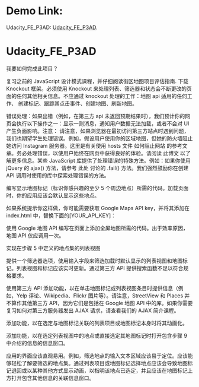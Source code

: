 
# Demo Link:
Udacity_FE_P3AD: [Udacity_FE_P3AD](http://blog.glennou.cn/Udacity_FE_P3AD/).  

# Udacity_FE_P3AD
我要如何完成此项目？

复习之前的 JavaScript 设计模式课程，并仔细阅读街区地图项目评估指南.
下载 Knockout 框架。必须使用 Knockout 来处理列表、筛选器和状态会不断更改的页面的任何其他相关信息。不应通过 knockout 处理的工作：地图 api 适用的任何工作、 创建标记、跟踪其点击事件、创建地图、刷新地图。

错误处理：如果出错（例如，在第三方 api 未返回预期结果时），我们预计你的网页会执行以下操作之一：显示一则消息，通知用户数据无法加载，或者不会对 UI 产生负面影响。注意： 请注意，如果浏览器在最初访问第三方站点时遇到问题，我们也期望学生处理错误。例如，假设用户使用你的区域地图，但她的防火墙阻止她访问 Instagram 服务器。这里是有关使用 hosts 文件 如何阻止网站 的参考文章。务必处理错误，以使用户始终在网页中获得良好的体验。请阅读 此博文 以了解更多信息。某些 JavaScript 库提供了处理错误的特殊方法。例如：如果你使用 jQuery 的 ajax() 方法，请参考 此处 讨论的 .fail() 方法。我们强烈鼓励你在创建 API 调用时使用的库中探索处理错误的方法。

编写显示地图标记（标识你感兴趣的至少 5 个周边地点）所需的代码。加载页面时，你的应用应该会默认显示这些地点。

如果系统提示你这样做，你可能需要获取 Google Maps API key，并将其添加在 index.html 中，替换下面的[YOUR_API_KEY]： <script src="http://maps.googleapis.com/maps/api/js?libraries=places&key=[YOUR_API_KEY]"></script>

使用 Google 地图 API 编写在页面上添加全屏地图所需的代码。出于效率原因，地图 API 仅应调用一次。

实现在步骤 5 中定义的地点集的列表视图

提供一个筛选器选项，使用输入字段来筛选加载时默认显示的列表视图和地图标记。列表视图和标记应该实时更新。通过第三方 API 提供搜索函数不足以符合规格要求。

使用第三方 API 添加功能，以在单击地图标记或列表视图条目时提供信息（例如，Yelp 评论、Wikipedia、Flickr 图片等）。请注意，StreetView 和 Places 并不算作其他第三方 API，因为它们是包括在 Google 地图 API 中的库。如果你需要复习如何对第三方服务器发出 AJAX 请求，请查看我们的 AJAX 简介课程。

添加功能，以在选定与地图标记关联的列表项目或地图标记本身时将其动画化。

添加功能，以在选定列表视图中的地点或直接选定其地图标记时打开包含步骤 9 中介绍的信息的信息窗口。

应用的界面应该直观易用。例如，筛选地点的输入文本区域应该易于定位。应该能够轻松了解要筛选的地点集。通过列表项目或地图标记选择地点应该会导致地图标记退回或以某种其他方式显示动画，以指明该地点已选定，并且应该在地图标记上方打开包含其他信息的关联信息窗口。
